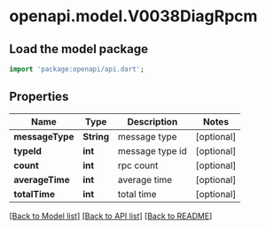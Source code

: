 # openapi.model.V0038DiagRpcm

## Load the model package
```dart
import 'package:openapi/api.dart';
```

## Properties
Name | Type | Description | Notes
------------ | ------------- | ------------- | -------------
**messageType** | **String** | message type | [optional] 
**typeId** | **int** | message type id | [optional] 
**count** | **int** | rpc count | [optional] 
**averageTime** | **int** | average time | [optional] 
**totalTime** | **int** | total time | [optional] 

[[Back to Model list]](../README.md#documentation-for-models) [[Back to API list]](../README.md#documentation-for-api-endpoints) [[Back to README]](../README.md)


